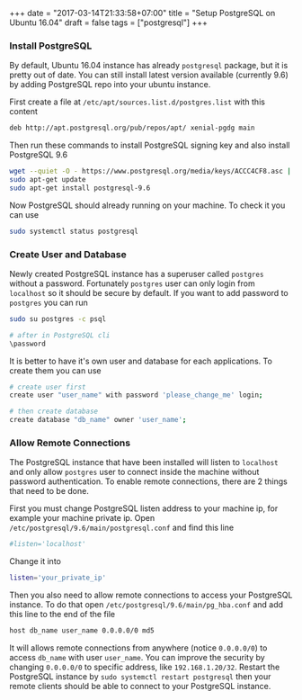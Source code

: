 +++
date = "2017-03-14T21:33:58+07:00"
title = "Setup PostgreSQL on Ubuntu 16.04"
draft = false
tags = ["postgresql"]
+++

### Install PostgreSQL

By default, Ubuntu 16.04 instance has already `postgresql` package, but it is pretty out of date. You can still install latest version available (currently 9.6) by adding PostgreSQL repo into your ubuntu instance.

First create a file at `/etc/apt/sources.list.d/postgres.list` with this content

```bash
deb http://apt.postgresql.org/pub/repos/apt/ xenial-pgdg main
```

Then run these commands to install PostgreSQL signing key and also install PostgreSQL 9.6

```bash
wget --quiet -O - https://www.postgresql.org/media/keys/ACCC4CF8.asc | sudo apt-key add -
sudo apt-get update
sudo apt-get install postgresql-9.6
```

Now PostgreSQL should already running on your machine. To check it you can use

```bash
sudo systemctl status postgresql
```

### Create User and Database

Newly created PostgreSQL instance has a superuser called `postgres` without a password. Fortunately `postgres` user can only login from `localhost` so it should be secure by default. If you want to add password to `postgres` you can run

```bash
sudo su postgres -c psql

# after in PostgreSQL cli
\password
```

It is better to have it's own user and database for each applications. To create them you can use

```bash
# create user first
create user "user_name" with password 'please_change_me' login;

# then create database
create database "db_name" owner 'user_name';
```

### Allow Remote Connections

The PostgreSQL instance that have been installed will listen to `localhost` and only allow `postgres` user to connect inside the machine without password authentication. To enable remote connections, there are 2 things that need to be done.

First you must change PostgreSQL listen address to your machine ip, for example your machine private ip. Open `/etc/postgresql/9.6/main/postgresql.conf` and find this line

```bash
#listen='localhost'
```

Change it into

```bash
listen='your_private_ip'
```

Then you also need to allow remote connections to access your PostgreSQL instance. To do that open `/etc/postgresql/9.6/main/pg_hba.conf` and add this line to the end of the file

```bash
host db_name user_name 0.0.0.0/0 md5
```

It will allows remote connections from anywhere (notice `0.0.0.0/0`) to access `db_name` with user `user_name`. You can improve the security by changing `0.0.0.0/0` to specific address, like `192.168.1.20/32`. Restart the PostgreSQL instance by `sudo systemctl restart postgresql` then your remote clients should be able to connect to your PostgreSQL instance.
